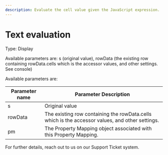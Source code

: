 ```yaml
---
description: Evaluate the cell value given the JavaScript expression.
---
```


# Text evaluation

Type: Display

Available parameters are: s (original value), rowData (the existing row containing rowData.cells which is the accessor values, and other settings. See console)

Available parameters are:&#x20;

| Parameter name | Parameter Description                                                                            |
| -------------- | ------------------------------------------------------------------------------------------------ |
| s              | Original value                                                                                   |
| rowData        | The existing row containing the rowData.cells which is the accessor values, and other settings.  |
| pm             | The Property Mapping object associated with this Property Mapping.                               |

For further details, reach out to us on our Support Ticket system.
